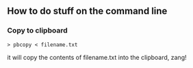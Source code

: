 ## How to do stuff on the command line

### Copy to clipboard
```
> pbcopy < filename.txt
```
it will copy the contents of filename.txt into the clipboard, zang!